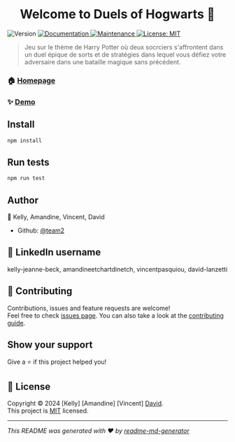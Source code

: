 <h1 align="center">Welcome to Duels of Hogwarts 👋</h1>
<p>
  <img alt="Version" src="https://img.shields.io/badge/version-0.0.1-blue.svg?cacheSeconds=2592000" />
  <a href="https://github.com/team2/team2#readme" target="_blank">
    <img alt="Documentation" src="https://img.shields.io/badge/documentation-yes-brightgreen.svg" />
  </a>
  <a href="https://github.com/team2/team2/graphs/commit-activity" target="_blank">
    <img alt="Maintenance" src="https://img.shields.io/badge/Maintained%3F-yes-green.svg" />
  </a>
  <a href="https://github.com/team2/team2/blob/master/LICENSE" target="_blank">
    <img alt="License: MIT" src="https://img.shields.io/github/license/team2/Duels of Hogwarts" />
  </a>
</p>

> Jeu sur le thème de Harry Potter où deux socrciers s'affrontent dans un duel épique de sorts et de stratégies dans lequel vous défiez votre adversaire dans une bataille magique sans précédent.

### 🏠 [Homepage](https://github.com/WildCodeSchool-2024-02/JS-RemoteFR-CrewDragon-P2-Team2)

### ✨ [Demo](hool-2024-02/JS-RemoteFR-CrewDragon-P2-Team2)

## Install

```sh
npm install
```

## Run tests

```sh
npm run test
```

## Author

👤  Kelly, Amandine, Vincent, David

* Github: [@team2](https://github.com/team2)

## 💼  LinkedIn username 
kelly-jeanne-beck, amandineetchartdinetch, vincentpasquiou, david-lanzetti

## 🤝 Contributing

Contributions, issues and feature requests are welcome!<br />Feel free to check [issues page](https://github.com/team2/team2/issues). You can also take a look at the [contributing guide](https://github.com/team2/team2/blob/master/CONTRIBUTING.md).

## Show your support

Give a ⭐️ if this project helped you!

## 📝 License

Copyright © 2024 [Kelly] [Amandine] [Vincent] [David](https://github.com/team2).<br />
This project is [MIT](https://github.com/team2/team2/blob/master/LICENSE) licensed.

***
_This README was generated with ❤️ by [readme-md-generator](https://github.com/kefranabg/readme-md-generator)_
